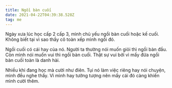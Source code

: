 ```yaml
---
title: Ngồi bàn cuối
date: 2021-04-22T04:39:38.528Z
tag: me
---
```

Ngày xưa lúc học cấp 2 cấp 3, mình chủ yếu ngồi bàn cuối hoặc kế cuối. Không biết tại vì sao thầy cô toàn xếp mình ngồi đó.

Ngồi cuối có cái hay của nó. Người ta thường nói muốn giỏi thì ngồi bàn đầu. Còn mình nói muốn vui thì ngồi bàn cuối. Thật sự vui bởi vì mấy đứa ngồi bàn cuối toàn là danh hài. 

Nhiều khi đang học mà cười như điên. Tụi nó làm việc riêng hay nói chuyện, mình đều nghe thấy. Vì mình hay tưởng tượng nên mấy cái đó càng khiến mình cười thêm.